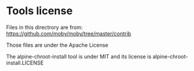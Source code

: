 # Tools license

Files in this directrory are from: https://github.com/moby/moby/tree/master/contrib

Those files are under the Apache License


The alpine-chroot-install tool is under MIT and its license is alpine-chroot-install.LICENSE
